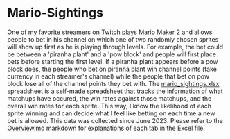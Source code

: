 # Mario-Sightings
One of my favorite streamers on Twitch plays Mario Maker 2 and allows people to bet in his channel on which one of two randomly chosen sprites will show up first as he is playing through levels. For example, the bet could be between a 'piranha plant' and a 'pow block' and people will first place bets before starting the first level. If a piranha plant appears before a pow block does, the people who bet on piranha plant win channel points (fake currency in each streamer's channel) while the people that bet on pow block lose all of the channel points they bet with. The [mario_sightings.xlsx](https://github.com/RyanGruber1995/video_game_sales/blob/main/vgsales_draft.xlsx) spreadsheet is a self-made spreadsheet that tracks the information of what matchups have occured, the win rates against those matchups, and the overall win rates for each sprite. This way, I know the likelihood of each sprite winning and can decide what I feel like betting on each time a new bet is allowed. This data was collected since June 2023. Please refer to the [Overview.md](https://github.com/RyanGruber1995/Mario-Sightings/blob/main/Overview.md) markdown for explanations of each tab in the Excel file.
